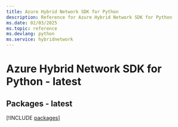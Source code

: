 ```yaml
---
title: Azure Hybrid Network SDK for Python
description: Reference for Azure Hybrid Network SDK for Python
ms.date: 02/03/2025
ms.topic: reference
ms.devlang: python
ms.service: hybridnetwork
---
```

# Azure Hybrid Network SDK for Python - latest
## Packages - latest
[!INCLUDE [packages](hybrid-network-index.md)]